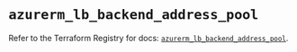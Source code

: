 # `azurerm_lb_backend_address_pool`

Refer to the Terraform Registry for docs: [`azurerm_lb_backend_address_pool`](https://registry.terraform.io/providers/hashicorp/azurerm/2.99.0/docs/resources/lb_backend_address_pool).
